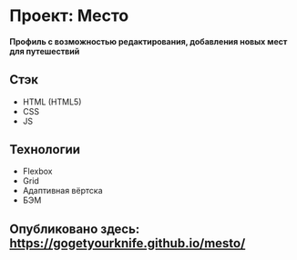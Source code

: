 # Проект: Место
#### Профиль с возможностью редактирования, добавления новых мест для путешествий

## Стэк
* HTML (HTML5)
* CSS
* JS

## Технологии
* Flexbox
* Grid
* Адаптивная вёртска
* БЭМ

## Опубликовано здесь: https://gogetyourknife.github.io/mesto/
